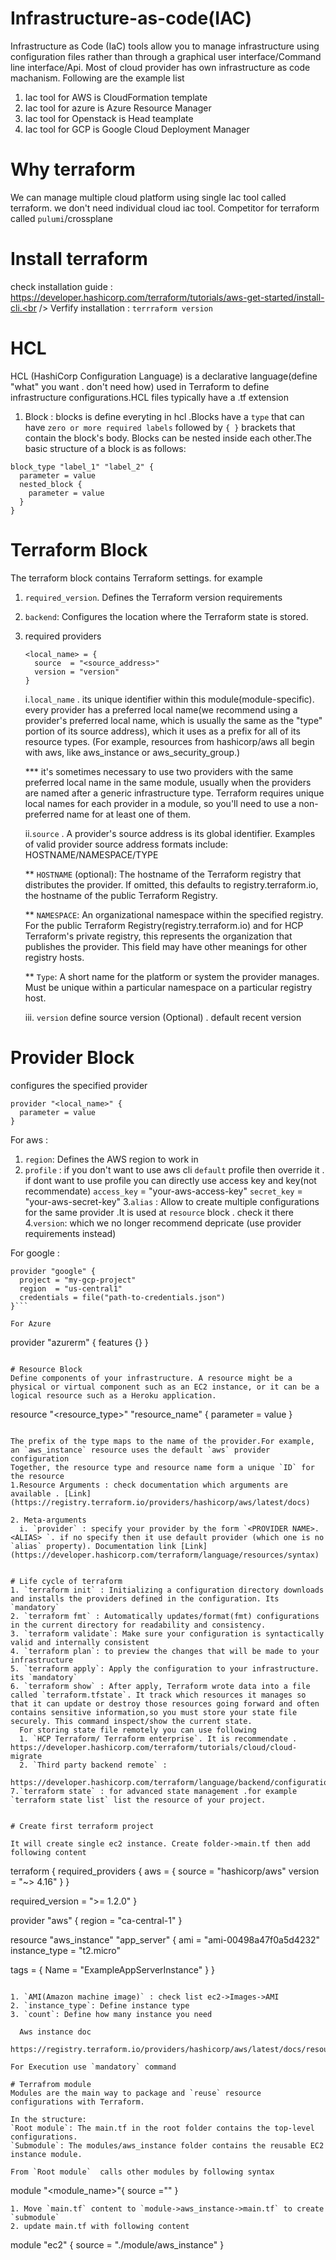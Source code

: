 # Infrastructure-as-code(IAC)
Infrastructure as Code (IaC) tools allow you to manage infrastructure using configuration files rather than through a graphical user interface/Command line interface/Api. Most of cloud provider has own infrastructure as code machanism. Following are the example list
1. Iac tool for AWS is CloudFormation template
2. Iac tool for azure is Azure Resource Manager
3. Iac tool for Openstack is Head teamplate
4. Iac tool for GCP is Google Cloud Deployment Manager

# Why terraform 
We can manage multiple cloud platform using single Iac tool called terraform. we don't need individual cloud iac tool.
Competitor for terraform called `pulumi`/crossplane

# Install terraform 
check installation guide : https://developer.hashicorp.com/terraform/tutorials/aws-get-started/install-cli.<br />
Verfify installation : `terrraform version`

# HCL 
HCL (HashiCorp Configuration Language) is a declarative language(define "what" you want . don't need how) used in Terraform to define infrastructure configurations.HCL files typically have a .tf extension

1. Block : blocks is define everyting in hcl .Blocks have a `type` that can have `zero or more required labels` followed by `{ }` brackets that contain the block's body. Blocks can be nested inside each other.The basic structure of a block is as follows:
```
block_type "label_1" "label_2" {
  parameter = value
  nested_block {
    parameter = value
  }
}
```

# Terraform Block
The terraform  block contains Terraform settings. for example
1. `required_version`. Defines the Terraform version requirements
3. `backend`: Configures the location where the Terraform state is stored.
2. required providers
    ```
    <local_name> = {
      source  = "<source_address>"
      version = "version"
    }
    ```

    i.`local_name` . its unique identifier within this module(module-specific). every provider has a preferred local name(we recommend using a provider's preferred local name, which is usually the same as the "type" portion of its source address), which it uses as a prefix for all of its resource types. (For example, resources from hashicorp/aws all begin with aws, like aws_instance or aws_security_group.)

    *** it's sometimes necessary to use two providers with the same preferred local name in the same module, usually when the providers are named after a generic infrastructure type. Terraform requires unique local names for each provider in a module, so you'll need to use a non-preferred name for at least one of them.



    ii.`source` . A provider's source address is its global identifier. Examples of valid provider source address formats include: HOSTNAME/NAMESPACE/TYPE

    ** `HOSTNAME` (optional): The hostname of the Terraform registry that distributes the provider. If omitted, this defaults to registry.terraform.io, the hostname of the public Terraform Registry.

    ** `NAMESPACE`: An organizational namespace within the specified registry. For the public Terraform Registry(registry.terraform.io) and for HCP Terraform's private registry, this represents the organization that publishes the provider. This field may have other meanings for other registry hosts.

    ** `Type`: A short name for the platform or system the provider manages. Must be unique within a particular namespace on a particular registry host.

    iii. `version` define source version (Optional) . default recent version

# Provider Block
configures the specified provider

```
provider "<local_name>" {
  parameter = value
}
```

For aws : 
1. `region`: Defines the AWS region to work in
2. `profile` : if you don't want to use aws cli `default` profile then override it . if dont want to use profile you can directly use access key and key(not recommendate)
   `access_key` = "your-aws-access-key"
   `secret_key` = "your-aws-secret-key"
3.`alias` : Allow to create multiple configurations for the same provider .It is used at `resource` block . check it there
4.`version`:  which we no longer recommend depricate (use provider requirements instead)   

For google : 

```
provider "google" {
  project = "my-gcp-project"
  region  = "us-central1"
  credentials = file("path-to-credentials.json")
}```

For Azure
```
provider "azurerm" {
  features {}
}
```

# Resource Block
Define components of your infrastructure. A resource might be a physical or virtual component such as an EC2 instance, or it can be a logical resource such as a Heroku application.

```
resource "<resource_type>" "resource_name" {
  parameter = value
}
```

The prefix of the type maps to the name of the provider.For example, an `aws_instance` resource uses the default `aws` provider configuration
Together, the resource type and resource name form a unique `ID` for the resource
1.Resource Arguments : check documentation which arguments are available . [Link](https://registry.terraform.io/providers/hashicorp/aws/latest/docs)

2. Meta-arguments
  i. `provider` : specify your provider by the form `<PROVIDER NAME>.<ALIAS> `. if no specify then it use default provider (which one is no `alias` property). Documentation link [Link](https://developer.hashicorp.com/terraform/language/resources/syntax)


# Life cycle of terraform
1. `terraform init` : Initializing a configuration directory downloads and installs the providers defined in the configuration. Its `mandatory`
2. `terraform fmt` : Automatically updates/format(fmt) configurations in the current directory for readability and consistency.
3. `terraform validate`: Make sure your configuration is syntactically valid and internally consistent
4. `terraform plan`: to preview the changes that will be made to your infrastructure
5. `terraform apply`: Apply the configuration to your infrastructure. its `mandatory`
6. `terraform show` : After apply, Terraform wrote data into a file called `terraform.tfstate`. It track which resources it manages so that it can update or destroy those resources going forward and often contains sensitive information,so you must store your state file securely. This command inspect/show the current state. 
  For storing state file remotely you can use following 
  1. `HCP Terraform/ Terraform enterprise`. It is recommendate . https://developer.hashicorp.com/terraform/tutorials/cloud/cloud-migrate
  2. `Third party backend remote` : 
  https://developer.hashicorp.com/terraform/language/backend/configuration
7.`terraform state` : for advanced state management .for example `terraform state list` list the resource of your project.  


# Create first terraform project

It will create single ec2 instance. Create folder->main.tf then add following content

```
terraform {
  required_providers {
    aws = {
      source  = "hashicorp/aws"
      version = "~> 4.16"
    }
  }

  required_version = ">= 1.2.0"
}

provider "aws" {
  region = "ca-central-1"
}

resource "aws_instance" "app_server" {
  ami           = "ami-00498a47f0a5d4232"
  instance_type = "t2.micro"

  tags = {
    Name = "ExampleAppServerInstance"
  }
}

```

1. `AMI(Amazon machine image)` : check list ec2->Images->AMI
2. `instance_type`: Define instance type
3. `count`: Define how many instance you need

  Aws instance doc
  https://registry.terraform.io/providers/hashicorp/aws/latest/docs/resources/instance

For Execution use `mandatory` command  

# Terrafrom module 
Modules are the main way to package and `reuse` resource configurations with Terraform.

In the structure:
`Root module`: The main.tf in the root folder contains the top-level configurations.
`Submodule`: The modules/aws_instance folder contains the reusable EC2 instance module.

From `Root module`  calls other modules by following syntax

```
module "<module_name>"{
  source ="<path for submodule main.tf>"
}
```
1. Move `main.tf` content to `module->aws_instance->main.tf` to create `submodule`
2. update main.tf with following content
```
module "ec2" {
  source = "./module/aws_instance"
}
````

